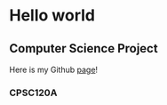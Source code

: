 # Hello world

## Computer Science Project
Here is my Github [page](http://github.com/K1ndl3)! 


### CPSC120A

